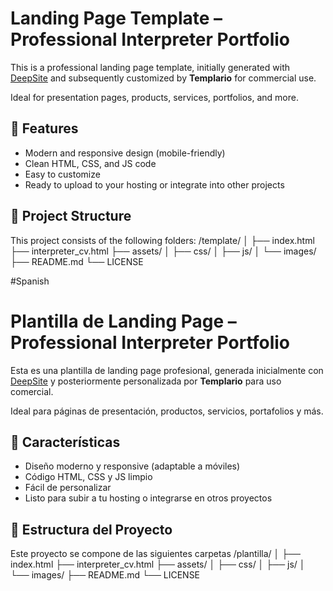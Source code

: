 
# Landing Page Template – Professional Interpreter Portfolio

This is a professional landing page template, initially generated with [DeepSite](https://huggingface.co/spaces/enzostvs/deepsite) and subsequently customized by **Templario** for commercial use.

Ideal for presentation pages, products, services, portfolios, and more.

## 🚀 Features

- Modern and responsive design (mobile-friendly)
- Clean HTML, CSS, and JS code
- Easy to customize
- Ready to upload to your hosting or integrate into other projects

## 📁 Project Structure

This project consists of the following folders:
/template/
│
├── index.html
├── interpreter_cv.html
├── assets/
│ ├── css/
│ ├── js/
│ └── images/
├── README.md
└── LICENSE


#Spanish
# Plantilla de Landing Page – Professional Interpreter Portfolio

Esta es una plantilla de landing page profesional, generada inicialmente con [DeepSite](https://huggingface.co/spaces/enzostvs/deepsite) y posteriormente personalizada por **Templario** para uso comercial.

Ideal para páginas de presentación, productos, servicios, portafolios y más.

## 🚀 Características

- Diseño moderno y responsive (adaptable a móviles)
- Código HTML, CSS y JS limpio
- Fácil de personalizar
- Listo para subir a tu hosting o integrarse en otros proyectos

## 📁 Estructura del Proyecto

Este proyecto se compone de las siguientes carpetas
/plantilla/
│
├── index.html
├── interpreter_cv.html
├── assets/
│ ├── css/
│ ├── js/
│ └── images/
├── README.md
└── LICENSE